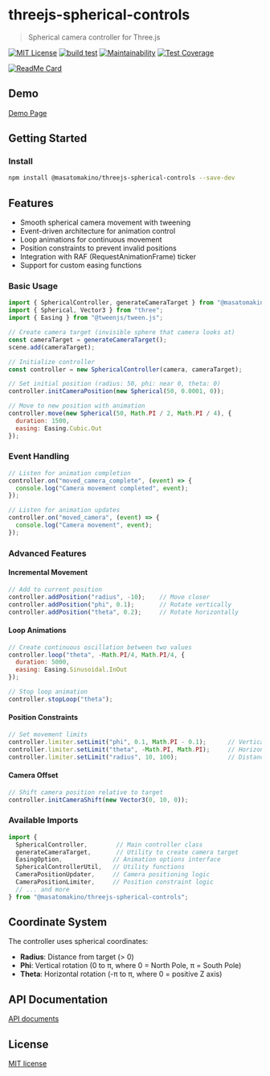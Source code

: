 # threejs-spherical-controls

> Spherical camera controller for Three.js

[![MIT License](http://img.shields.io/badge/license-MIT-blue.svg?style=flat)](LICENSE)
[![build test](https://github.com/MasatoMakino/threejs-spherical-controls/actions/workflows/ci_main.yml/badge.svg)](https://github.com/MasatoMakino/threejs-spherical-controls/actions/workflows/ci_main.yml)
[![Maintainability](https://api.codeclimate.com/v1/badges/2f9b5a94f146fec74465/maintainability)](https://codeclimate.com/github/MasatoMakino/threejs-spherical-controls/maintainability)
[![Test Coverage](https://api.codeclimate.com/v1/badges/2f9b5a94f146fec74465/test_coverage)](https://codeclimate.com/github/MasatoMakino/threejs-spherical-controls/test_coverage)

[![ReadMe Card](https://github-readme-stats.vercel.app/api/pin/?username=MasatoMakino&repo=threejs-spherical-controls)](https://github.com/MasatoMakino/threejs-spherical-controls)

## Demo

[Demo Page](https://masatomakino.github.io/threejs-spherical-controls/demo/)

## Getting Started

### Install

```bash
npm install @masatomakino/threejs-spherical-controls --save-dev
```

## Features

- Smooth spherical camera movement with tweening
- Event-driven architecture for animation control
- Loop animations for continuous movement
- Position constraints to prevent invalid positions
- Integration with RAF (RequestAnimationFrame) ticker
- Support for custom easing functions

### Basic Usage

```js
import { SphericalController, generateCameraTarget } from "@masatomakino/threejs-spherical-controls";
import { Spherical, Vector3 } from "three";
import { Easing } from "@tweenjs/tween.js";

// Create camera target (invisible sphere that camera looks at)
const cameraTarget = generateCameraTarget();
scene.add(cameraTarget);

// Initialize controller
const controller = new SphericalController(camera, cameraTarget);

// Set initial position (radius: 50, phi: near 0, theta: 0)
controller.initCameraPosition(new Spherical(50, 0.0001, 0));

// Move to new position with animation
controller.move(new Spherical(50, Math.PI / 2, Math.PI / 4), {
  duration: 1500,
  easing: Easing.Cubic.Out
});
```

### Event Handling

```js
// Listen for animation completion
controller.on("moved_camera_complete", (event) => {
  console.log("Camera movement completed", event);
});

// Listen for animation updates
controller.on("moved_camera", (event) => {
  console.log("Camera movement", event);
});
```

### Advanced Features

#### Incremental Movement
```js
// Add to current position
controller.addPosition("radius", -10);    // Move closer
controller.addPosition("phi", 0.1);       // Rotate vertically
controller.addPosition("theta", 0.2);     // Rotate horizontally
```

#### Loop Animations
```js
// Create continuous oscillation between two values
controller.loop("theta", -Math.PI/4, Math.PI/4, {
  duration: 5000,
  easing: Easing.Sinusoidal.InOut
});

// Stop loop animation
controller.stopLoop("theta");
```

#### Position Constraints
```js
// Set movement limits
controller.limiter.setLimit("phi", 0.1, Math.PI - 0.1);      // Vertical limits
controller.limiter.setLimit("theta", -Math.PI, Math.PI);     // Horizontal limits
controller.limiter.setLimit("radius", 10, 100);              // Distance limits
```

#### Camera Offset
```js
// Shift camera position relative to target
controller.initCameraShift(new Vector3(0, 10, 0));
```

### Available Imports

```js
import {
  SphericalController,        // Main controller class
  generateCameraTarget,       // Utility to create camera target
  EasingOption,              // Animation options interface
  SphericalControllerUtil,   // Utility functions
  CameraPositionUpdater,     // Camera positioning logic
  CameraPositionLimiter,     // Position constraint logic
  // ... and more
} from "@masatomakino/threejs-spherical-controls";
```

## Coordinate System

The controller uses spherical coordinates:
- **Radius**: Distance from target (> 0)
- **Phi**: Vertical rotation (0 to π, where 0 = North Pole, π = South Pole)
- **Theta**: Horizontal rotation (-π to π, where 0 = positive Z axis)

## API Documentation

[API documents](https://masatomakino.github.io/threejs-spherical-controls/api/index.html)

## License

[MIT license](LICENSE)
